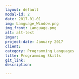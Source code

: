 ```yaml
---
layout: default
modal-id: 2
date: 2017-01-01
img: Language_Window.png
img_front: Language.png
alt: alt-text
imgur:
project-date: January 2017
client:
category: Programming Languages
title: Programming Skills
git_link:
description:

---
```

